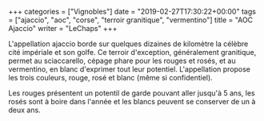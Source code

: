 +++
categories = ["Vignobles"]
date = "2019-02-27T17:30:22+00:00"
tags = ["ajaccio", "aoc", "corse", "terroir granitique", "vermentino"] 
title = "AOC Ajaccio"
writer = "LeChaps"
+++

L'appellation ajaccio borde sur quelques dizaines de kilomètre la célèbre cité impériale et son golfe. Ce terroir d'exception, généralement granitique, permet au sciaccarello, cépage phare pour les rouges et rosés, et au vermentino, en blanc d'exprimer tout leur potentiel. L'appellation propose les trois couleurs, rouge, rosé et blanc (même si confidentiel).  

Les rouges présentent un potentil de garde pouvant aller jusqu'à 5 ans, les rosés sont à boire dans l'année et les blancs peuvent se conserver de un à deux ans.
